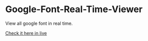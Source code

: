 # Google-Font-Real-Time-Viewer
View all google font in real time.

[Check it here in live](https://pipic1.github.io/Google-Font-Real-Time-Viewer/)

